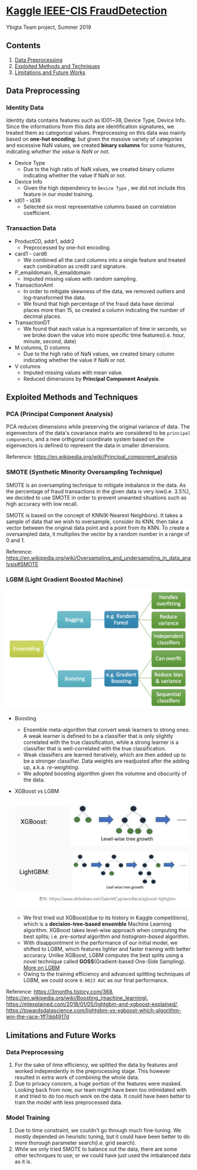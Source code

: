 # [Kaggle IEEE-CIS FraudDetection](https://www.kaggle.com/c/ieee-fraud-detection)

Ybigta Team project, Summer 2019

## Contents

1. [Data Preprocessing](#data-preprocessing)
2. [Exploited Methods and Techniques](#exploited-methods-and-techniques)
3. [Limitations and Future Works](#limitations-and-future-works)

## Data Preprocessing

### Identity Data

Identity data contains features such as ID01~38, Device Type, Device Info. Since the informations from this data are identification signatures, we treated them as categorical values. Preprocessing on this data was mainly based on **one-hot encoding**; but given the massive variety of categories and excessive NaN values, we created **binary columns** for some features, indicating *whether the value is NaN or not*.

* Device Type
  * Due to the high ratio of NaN values, we created binary column indicating whether the value if NaN or not.
* Device Info
  * Given the high dependency to `Device Type` , we did not include this feature in our model training.
* id01 - id38
  * Selected six most representative columns based on correlation coefficient.

### Transaction Data

* ProductCD, addr1, addr2
  * Preprocessed by one-hot encoding.
* card1 - card6
  * We combined all the card columns into a single feature and treated each combination as credit card signature.
* P_emaildomain, R_emaildomain
  * Imputed missing values with random sampling.
* TransactionAmt
  * In order to mitigate skewness of the data, we removed outliers and log-transformed the data.
  * We found that high percentage of the fraud data have decimal places more than 15, so created a column indicating the number of decimal places.
* TransactionDT
  * We found that each value is a representation of time in seconds, so we broke down the value into more specific time features(i.e. hour, minute, second, date)
* M columns, D columns
  * Due to the high ratio of NaN values, we created binary column indicating whether the value if NaN or not.
* V columns
  * Imputed missing values with mean value.
  * Reduced dimensions by **Principal Component Analysis**.

## Exploited Methods and Techniques

### PCA (Principal Component Analysis)

PCA reduces dimensions while preserving the original variance of data. The eigenvectors of the data's covariance matrix are considered to be `principal components`, and a new orthgonal coordinate system based on the eigenvectors is defined to represent the data in smaller dimensions.  

Reference: https://en.wikipedia.org/wiki/Principal_component_analysis

### SMOTE (Synthetic Minority Oversampling Technique)

SMOTE is an oversampling technique to mitigate imbalance in the data. As the percentage of fraud transactions in the given data is very low(i.e. 3.5%), we decided to use SMOTE in order to prevent unwanted situations such as high accuracy with low recall.  

SMOTE is based on the concept of KNN(K-Nearest Neighbors). It takes a sample of data that we wish to oversample, consider its KNN, then take a vector between the original data point and a point from its KNN. To create a oversampled data, it multiplies the vector by a random number in a range of 0 and 1.  

Reference: https://en.wikipedia.org/wiki/Oversampling_and_undersampling_in_data_analysis#SMOTE

### LGBM (Light Gradient Boosted Machine)

![screenshot](lgbm.png)

* Boosting

  * Ensemble meta-algorithm that convert weak learners to strong ones. A weak learner is defined to be a classifier that is only slightly correlated with the true classification, while a strong learner is a classifier that is well-correlated with the true classification.
  * Weak classifiers are learned iteratively, which are then added up to be a stronger classifier. Data weights are readjusted after the adding up, a.k.a. *re-weighting*.
  * We adopted boosting algorithm given the volumne and obscurity of the data.

* XGBoost vs LGBM

  ![screenshot2](xgboos_lgbm.png)

  * We first tried out XGBoost(due to its history in Kaggle competitions), which is a **decision-tree-based ensemble** Machine Learning algorithm. XGBoost takes level-wise approach when computing the best splits; i.e. *pre-sorted* algorithm and *histogram-based* algorithm.
  * With disappointment in the performance of our initial model, we shifted to LGBM, which features lighter and faster training with better accuracy. Unlike XGBoost, LGBM computes the best splits using a novel technique called **GOSS**(Gradient-based One-Side Sampling). [More on LGBM](https://towardsdatascience.com/what-makes-lightgbm-lightning-fast-a27cf0d9785e)
  * Owing to the training efficiency and advanced splitting techniques of LGBM, we could score `0.9023 AUC` as our final performance.

Reference: https://3months.tistory.com/368, https://en.wikipedia.org/wiki/Boosting_(machine_learning), https://mlexplained.com/2018/01/05/lightgbm-and-xgboost-explained/, https://towardsdatascience.com/lightgbm-vs-xgboost-which-algorithm-win-the-race-1ff7dd4917d

## Limitations and Future Works

### Data Preprocessing

1. For the sake of time efficiency, we splitted the data by features and worked independently in the preprocessing stage. This however resulted in extra work of combining the whole data.
2. Due to privacy concern, a huge portion of the features were masked. Looking back from now, our team might have been too intimidated with it and tried to do too much work on the data. It could have been better to train the model with less preprocessed data.

### Model Training

1. Due to time constraint, we couldn't go through much fine-tuning. We mostly depended on heuristic tuning, but it could have been better to do more thorough parameter search(i.e. grid search).
2. While we only tried SMOTE to balance out the data, there are some other techniques to use; or we could have just used the imbalanced data as it is.

